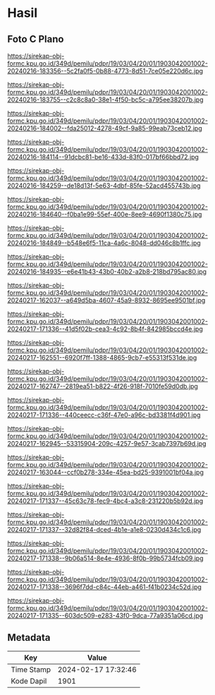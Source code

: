 # Hasil

## Foto C Plano

https://sirekap-obj-formc.kpu.go.id/349d/pemilu/pdpr/19/03/04/20/01/1903042001002-20240216-183356--5c2fa0f5-0b88-4773-8d51-7ce05e220d6c.jpg

https://sirekap-obj-formc.kpu.go.id/349d/pemilu/pdpr/19/03/04/20/01/1903042001002-20240216-183755--c2c8c8a0-38e1-4f50-bc5c-a795ee38207b.jpg

https://sirekap-obj-formc.kpu.go.id/349d/pemilu/pdpr/19/03/04/20/01/1903042001002-20240216-184002--fda25012-4278-49cf-9a85-99eab73ceb12.jpg

https://sirekap-obj-formc.kpu.go.id/349d/pemilu/pdpr/19/03/04/20/01/1903042001002-20240216-184114--91dcbc81-be16-433d-83f0-017bf66bbd72.jpg

https://sirekap-obj-formc.kpu.go.id/349d/pemilu/pdpr/19/03/04/20/01/1903042001002-20240216-184259--de18d13f-5e63-4dbf-85fe-52acd455743b.jpg

https://sirekap-obj-formc.kpu.go.id/349d/pemilu/pdpr/19/03/04/20/01/1903042001002-20240216-184640--f0ba1e99-55ef-400e-8ee9-4690f1380c75.jpg

https://sirekap-obj-formc.kpu.go.id/349d/pemilu/pdpr/19/03/04/20/01/1903042001002-20240216-184849--b548e6f5-11ca-4a6c-8048-dd046c8b1ffc.jpg

https://sirekap-obj-formc.kpu.go.id/349d/pemilu/pdpr/19/03/04/20/01/1903042001002-20240216-184935--e6e41b43-43b0-40b2-a2b8-218bd795ac80.jpg

https://sirekap-obj-formc.kpu.go.id/349d/pemilu/pdpr/19/03/04/20/01/1903042001002-20240217-162037--a649d5ba-4607-45a9-8932-8695ee9501bf.jpg

https://sirekap-obj-formc.kpu.go.id/349d/pemilu/pdpr/19/03/04/20/01/1903042001002-20240217-171336--41d5f02b-cea3-4c92-8b4f-842985bccd4e.jpg

https://sirekap-obj-formc.kpu.go.id/349d/pemilu/pdpr/19/03/04/20/01/1903042001002-20240217-162551--6920f7ff-1388-4865-9cb7-e55313f531de.jpg

https://sirekap-obj-formc.kpu.go.id/349d/pemilu/pdpr/19/03/04/20/01/1903042001002-20240217-162747--2819ea51-b822-4f26-918f-7010fe59d0db.jpg

https://sirekap-obj-formc.kpu.go.id/349d/pemilu/pdpr/19/03/04/20/01/1903042001002-20240217-171336--440ceecc-c36f-47e0-a96c-bd3381f4d901.jpg

https://sirekap-obj-formc.kpu.go.id/349d/pemilu/pdpr/19/03/04/20/01/1903042001002-20240217-162945--53315904-209c-4257-9e57-3cab7397b69d.jpg

https://sirekap-obj-formc.kpu.go.id/349d/pemilu/pdpr/19/03/04/20/01/1903042001002-20240217-163044--ccf0b278-334e-45ea-bd25-9391001bf04a.jpg

https://sirekap-obj-formc.kpu.go.id/349d/pemilu/pdpr/19/03/04/20/01/1903042001002-20240217-171337--45c63c78-fec9-4bc4-a3c8-231220b5b92d.jpg

https://sirekap-obj-formc.kpu.go.id/349d/pemilu/pdpr/19/03/04/20/01/1903042001002-20240217-171337--32d82f84-dced-4b1e-a1e8-0230d434c1c6.jpg

https://sirekap-obj-formc.kpu.go.id/349d/pemilu/pdpr/19/03/04/20/01/1903042001002-20240217-171338--9b06a514-8e4e-4936-8f0b-99b5734fcb09.jpg

https://sirekap-obj-formc.kpu.go.id/349d/pemilu/pdpr/19/03/04/20/01/1903042001002-20240217-171338--3696f7dd-c84c-44eb-a461-f41b0234c52d.jpg

https://sirekap-obj-formc.kpu.go.id/349d/pemilu/pdpr/19/03/04/20/01/1903042001002-20240217-171335--603dc509-e283-43f0-9dca-77a9351a06cd.jpg


## Metadata

| Key        | Value               |
| ---------- | ------------------- |
| Time Stamp | 2024-02-17 17:32:46 |
| Kode Dapil | 1901                |



